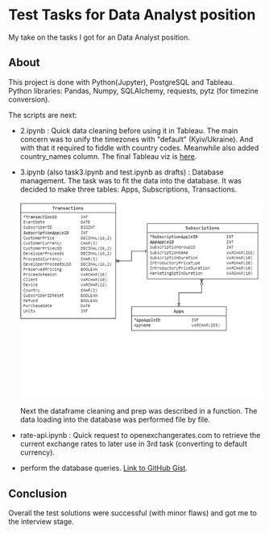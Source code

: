 # Test Tasks for Data Analyst position

My take on the tasks I got for an Data Analyst position.

## About

This project is done with Python(Jupyter), PostgreSQL and Tableau.  
Python libraries: Pandas, Numpy, SQLAlchemy, requests, pytz (for timezine conversion).  

The scripts are next:
- 2.ipynb : Quick data cleaning before using it in Tableau. The main concern was to unify the timezones with "default" (Kyiv/Ukraine). And with that it required to fiddle with country codes. Meanwhile also added country_names column.
  The final Tableau viz is [here](https://public.tableau.com/views/BMAppRevenueAnalysis/BetterMeApp?:language=en-US&:sid=&:display_count=n&:origin=viz_share_link).
- 3.ipynb (also task3.ipynb and test.ipynb as drafts) : Database management. The task was to fit the data into the database. It was decided to make three tables: Apps, Subscriptions, Transactions.

  ![Schema](itunes_subscriptons_db.png)

  Next the dataframe cleaning and prep was described in a function. The data loading into the database was performed file by file.
- rate-api.ipynb : Quick request to openexchangerates.com to retrieve the current exchange rates to later use in 3rd task (converting to default currency).
- perform the database queries. [Link to GitHub Gist](https://gist.github.com/diShat/2a92415b0c17c3418a536149c2c6214f).

## Conclusion

Overall the test solutions were successful (with minor flaws) and got me to the interview stage.
